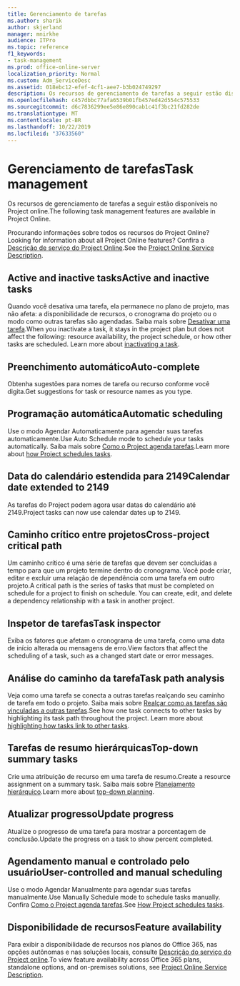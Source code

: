 ```yaml
---
title: Gerenciamento de tarefas
ms.author: sharik
author: skjerland
manager: mnirkhe
audience: ITPro
ms.topic: reference
f1_keywords:
- task-management
ms.prod: office-online-server
localization_priority: Normal
ms.custom: Adm_ServiceDesc
ms.assetid: 018ebc12-efef-4cf1-aee7-b3b024749297
description: Os recursos de gerenciamento de tarefas a seguir estão disponíveis no Project online.
ms.openlocfilehash: c457dbbc77afa6539b01fb457ed42d554c575533
ms.sourcegitcommit: d6c7836299ee5e86e890cab1c41f3bc21fd282de
ms.translationtype: MT
ms.contentlocale: pt-BR
ms.lasthandoff: 10/22/2019
ms.locfileid: "37633560"
---
```

# <a name="task-management"></a><span data-ttu-id="7e1dd-103">Gerenciamento de tarefas</span><span class="sxs-lookup"><span data-stu-id="7e1dd-103">Task management</span></span>

<span data-ttu-id="7e1dd-104">Os recursos de gerenciamento de tarefas a seguir estão disponíveis no Project online.</span><span class="sxs-lookup"><span data-stu-id="7e1dd-104">The following task management features are available in Project Online.</span></span>
  
<span data-ttu-id="7e1dd-105">Procurando informações sobre todos os recursos do Project Online?</span><span class="sxs-lookup"><span data-stu-id="7e1dd-105">Looking for information about all Project Online features?</span></span> <span data-ttu-id="7e1dd-106">Confira a [Descrição de serviço do Project Online](project-online-service-description.md).</span><span class="sxs-lookup"><span data-stu-id="7e1dd-106">See the [Project Online Service Description](project-online-service-description.md).</span></span>
  
## <a name="active-and-inactive-tasks"></a><span data-ttu-id="7e1dd-107">Active and inactive tasks</span><span class="sxs-lookup"><span data-stu-id="7e1dd-107">Active and inactive tasks</span></span>

<span data-ttu-id="7e1dd-p102">Quando você desativa uma tarefa, ela permanece no plano de projeto, mas não afeta: a disponibilidade de recursos, o cronograma do projeto ou o modo como outras tarefas são agendadas. Saiba mais sobre [Desativar uma tarefa](https://go.microsoft.com/fwlink/p/?LinkId=271335).</span><span class="sxs-lookup"><span data-stu-id="7e1dd-p102">When you inactivate a task, it stays in the project plan but does not affect the following: resource availability, the project schedule, or how other tasks are scheduled. Learn more about [inactivating a task](https://go.microsoft.com/fwlink/p/?LinkId=271335).</span></span>
  
## <a name="auto-complete"></a><span data-ttu-id="7e1dd-110">Preenchimento automático</span><span class="sxs-lookup"><span data-stu-id="7e1dd-110">Auto-complete</span></span>

<span data-ttu-id="7e1dd-111">Obtenha sugestões para nomes de tarefa ou recurso conforme você digita.</span><span class="sxs-lookup"><span data-stu-id="7e1dd-111">Get suggestions for task or resource names as you type.</span></span> 
  
## <a name="automatic-scheduling"></a><span data-ttu-id="7e1dd-112">Programação automática</span><span class="sxs-lookup"><span data-stu-id="7e1dd-112">Automatic scheduling</span></span>

<span data-ttu-id="7e1dd-113">Use o modo Agendar Automaticamente para agendar suas tarefas automaticamente.</span><span class="sxs-lookup"><span data-stu-id="7e1dd-113">Use Auto Schedule mode to schedule your tasks automatically.</span></span> <span data-ttu-id="7e1dd-114">Saiba mais sobre [Como o Project agenda tarefas](https://go.microsoft.com/fwlink/p/?LinkId=271331).</span><span class="sxs-lookup"><span data-stu-id="7e1dd-114">Learn more about [how Project schedules tasks](https://go.microsoft.com/fwlink/p/?LinkId=271331).</span></span> 
  
## <a name="calendar-date-extended-to-2149"></a><span data-ttu-id="7e1dd-115">Data do calendário estendida para 2149</span><span class="sxs-lookup"><span data-stu-id="7e1dd-115">Calendar date extended to 2149</span></span>

<span data-ttu-id="7e1dd-116">As tarefas do Project podem agora usar datas do calendário até 2149.</span><span class="sxs-lookup"><span data-stu-id="7e1dd-116">Project tasks can now use calendar dates up to 2149.</span></span> 
  
## <a name="cross-project-critical-path"></a><span data-ttu-id="7e1dd-117">Caminho crítico entre projetos</span><span class="sxs-lookup"><span data-stu-id="7e1dd-117">Cross-project critical path</span></span>

<span data-ttu-id="7e1dd-p104">Um caminho crítico é uma série de tarefas que devem ser concluídas a tempo para que um projeto termine dentro do cronograma. Você pode criar, editar e excluir uma relação de dependência com uma tarefa em outro projeto.</span><span class="sxs-lookup"><span data-stu-id="7e1dd-p104">A critical path is the series of tasks that must be completed on schedule for a project to finish on schedule. You can create, edit, and delete a dependency relationship with a task in another project.</span></span> 
  
## <a name="task-inspector"></a><span data-ttu-id="7e1dd-120">Inspetor de tarefas</span><span class="sxs-lookup"><span data-stu-id="7e1dd-120">Task inspector</span></span>

<span data-ttu-id="7e1dd-121">Exiba os fatores que afetam o cronograma de uma tarefa, como uma data de início alterada ou mensagens de erro.</span><span class="sxs-lookup"><span data-stu-id="7e1dd-121">View factors that affect the scheduling of a task, such as a changed start date or error messages.</span></span>
  
## <a name="task-path-analysis"></a><span data-ttu-id="7e1dd-122">Análise do caminho da tarefa</span><span class="sxs-lookup"><span data-stu-id="7e1dd-122">Task path analysis</span></span>

<span data-ttu-id="7e1dd-p105">Veja como uma tarefa se conecta a outras tarefas realçando seu caminho de tarefa em todo o projeto. Saiba mais sobre [Realçar como as tarefas são vinculadas a outras tarefas](https://go.microsoft.com/fwlink/p/?LinkId=271345).</span><span class="sxs-lookup"><span data-stu-id="7e1dd-p105">See how one task connects to other tasks by highlighting its task path throughout the project. Learn more about [highlighting how tasks link to other tasks](https://go.microsoft.com/fwlink/p/?LinkId=271345).</span></span>
  
## <a name="top-down-summary-tasks"></a><span data-ttu-id="7e1dd-125">Tarefas de resumo hierárquicas</span><span class="sxs-lookup"><span data-stu-id="7e1dd-125">Top-down summary tasks</span></span>

<span data-ttu-id="7e1dd-126">Crie uma atribuição de recurso em uma tarefa de resumo.</span><span class="sxs-lookup"><span data-stu-id="7e1dd-126">Create a resource assignment on a summary task.</span></span> <span data-ttu-id="7e1dd-127">Saiba mais sobre [Planejamento hierárquico](https://go.microsoft.com/fwlink/p/?LinkId=271333).</span><span class="sxs-lookup"><span data-stu-id="7e1dd-127">Learn more about [top-down planning](https://go.microsoft.com/fwlink/p/?LinkId=271333).</span></span>
  
## <a name="update-progress"></a><span data-ttu-id="7e1dd-128">Atualizar progresso</span><span class="sxs-lookup"><span data-stu-id="7e1dd-128">Update progress</span></span>

<span data-ttu-id="7e1dd-129">Atualize o progresso de uma tarefa para mostrar a porcentagem de conclusão.</span><span class="sxs-lookup"><span data-stu-id="7e1dd-129">Update the progress on a task to show percent completed.</span></span>
  
## <a name="user-controlled-and-manual-scheduling"></a><span data-ttu-id="7e1dd-130">Agendamento manual e controlado pelo usuário</span><span class="sxs-lookup"><span data-stu-id="7e1dd-130">User-controlled and manual scheduling</span></span>

<span data-ttu-id="7e1dd-131">Use o modo Agendar Manualmente para agendar suas tarefas manualmente.</span><span class="sxs-lookup"><span data-stu-id="7e1dd-131">Use Manually Schedule mode to schedule tasks manually.</span></span> <span data-ttu-id="7e1dd-132">Confira [Como o Project agenda tarefas](https://go.microsoft.com/fwlink/p/?LinkId=271331).</span><span class="sxs-lookup"><span data-stu-id="7e1dd-132">See [How Project schedules tasks](https://go.microsoft.com/fwlink/p/?LinkId=271331).</span></span>
  
## <a name="feature-availability"></a><span data-ttu-id="7e1dd-133">Disponibilidade de recursos</span><span class="sxs-lookup"><span data-stu-id="7e1dd-133">Feature availability</span></span>

<span data-ttu-id="7e1dd-134">Para exibir a disponibilidade de recursos nos planos do Office 365, nas opções autônomas e nas soluções locais, consulte [Descrição do serviço do Project online](project-online-service-description.md).</span><span class="sxs-lookup"><span data-stu-id="7e1dd-134">To view feature availability across Office 365 plans, standalone options, and on-premises solutions, see [Project Online Service Description](project-online-service-description.md).</span></span>
  